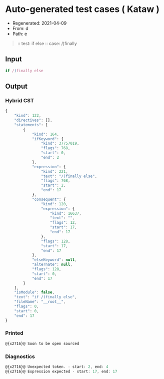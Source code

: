 # Auto-generated test cases ( Kataw )
- Regenerated: 2021-04-09
- From: d
- Path: e
> :: test: if else
> :: case: /)finally
## Input

`````js
if /)finally else
`````

## Output

### Hybrid CST

```javascript
{
    "kind": 122,
    "directives": [],
    "statements": [
        {
            "kind": 164,
            "ifKeyword": {
                "kind": 37757019,
                "flags": 768,
                "start": 0,
                "end": 2
            },
            "expression": {
                "kind": 221,
                "text": "/)finally else",
                "flags": 768,
                "start": 2,
                "end": 17
            },
            "consequent": {
                "kind": 120,
                "expression": {
                    "kind": 16637,
                    "text": "",
                    "flags": 12,
                    "start": 17,
                    "end": 17
                },
                "flags": 128,
                "start": 17,
                "end": 17
            },
            "elseKeyword": null,
            "alternate": null,
            "flags": 128,
            "start": 0,
            "end": 17
        }
    ],
    "isModule": false,
    "text": "if /)finally else",
    "fileName": "__root__",
    "flags": 0,
    "start": 0,
    "end": 17
}
```

### Printed

```javascript
@{x2716}@ Soon to be open sourced
```

### Diagnostics

```javascript
@{x2716}@ Unexpected token. - start: 2, end: 4
@{x2716}@ Expression expected - start: 17, end: 17

```

